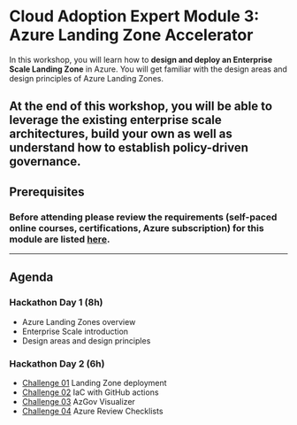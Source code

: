 # Cloud Adoption Expert Module 3: Azure Landing Zone Accelerator

In this workshop, you will learn how to **design and deploy an Enterprise Scale Landing Zone** in Azure. You will get familiar with the design areas and design principles of Azure Landing Zones.

At the end of this workshop, you will be able to leverage the existing enterprise scale architectures, build your own as well as understand how to establish policy-driven governance.
---
## Prerequisites
### Before attending please review the requirements (self-paced online courses, certifications, Azure subscription) for this module are listed [here](https://github.com/jonathan-vella/CAF-Expert-Learning-Path/blob/main/agenda-and-requirements.md).
---
## Agenda

### Hackathon Day 1 (8h)

- Azure Landing Zones overview
- Enterprise Scale introduction
- Design areas and design principles

### Hackathon Day 2 (6h)

- [Challenge 01](./challenges/caf-advanced-challenges.md) Landing Zone deployment
- [Challenge 02](./challenges/caf-advanced-challenges.md) IaC with GitHub actions
- [Challenge 03](./challenges/caf-advanced-challenges.md) AzGov Visualizer
- [Challenge 04](./challenges/caf-advanced-challenges.md) Azure Review Checklists
